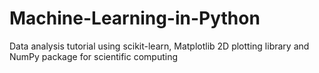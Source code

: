 # Machine-Learning-in-Python

Data analysis tutorial using scikit-learn, Matplotlib 2D plotting library and NumPy package for scientific computing
